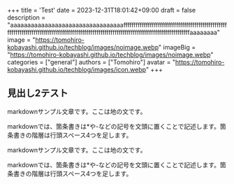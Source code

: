 +++
title = 'Test'
date = 2023-12-31T18:01:42+09:00
draft = false
description = "aaaaaaaaaaaaaaaaaaaaaaaaaaaaaaaaafffffffffffffffffffffffffffffffffffffffffffffffffffffffffffffffffffffffffffffffffffffffffffffffffffffffffffffffffffffffffffffffffffffffffffffaaaaaaaa"
image = "https://tomohiro-kobayashi.github.io/techblog/images/noimage.webp"
imageBig = "https://tomohiro-kobayashi.github.io/techblog/images/noimage.webp"
categories = ["general"]
authors = ["Tomohiro"]
avatar = "https://tomohiro-kobayashi.github.io/techblog/images/icon.webp"
+++

## 見出し2テスト

markdownサンプル文章です。ここは地の文です。

markdownでは、箇条書きは*や-などの記号を文頭に置くことで記述します。箇条書きの階層は行頭スペース4つを足します。

markdownサンプル文章です。ここは地の文です。

markdownでは、箇条書きは*や-などの記号を文頭に置くことで記述します。箇条書きの階層は行頭スペース4つを足します。